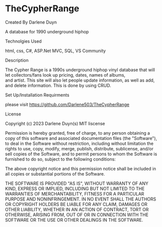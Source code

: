 # TheCypherRange
Created By Darlene Duyn

A database for 1990 underground hiphop


Technolgies Used

html,
css,
C#,
ASP.Net MVC,
SQL,
VS Community 

Description

The Cypher Range is a 1990s underground hiphop vinyl database that will let collectors/fans look up pricing, dates, names of albums,  
and artist. This site will also let people update information, as well as add, and delete information. This is done by using CRUD.


Set Up/Installation Requirments

please visit https://github.com/Darlene503/TheCypherRange

License 

Copyright (c) 2023 Darlene Duyn(s) MIT liscense 

Permission is hereby granted, free of charge, to any person obtaining a copy of this software and associated documentation files (the "Software"), to deal in the Software without restriction, including without limitation the rights to use, copy, modify, merge, publish, distribute, sublicense, and/or sell copies of the Software, and to permit persons to whom the Software is furnished to do so, subject to the following conditions:

The above copyright notice and this permission notice shall be included in all copies or substantial portions of the Software.

THE SOFTWARE IS PROVIDED "AS IS", WITHOUT WARRANTY OF ANY KIND, EXPRESS OR IMPLIED, INCLUDING BUT NOT LIMITED TO THE WARRANTIES OF MERCHANTABILITY, FITNESS FOR A PARTICULAR PURPOSE AND NONINFRINGEMENT. IN NO EVENT SHALL THE AUTHORS OR COPYRIGHT HOLDERS BE LIABLE FOR ANY CLAIM, DAMAGES OR OTHER LIABILITY, WHETHER IN AN ACTION OF CONTRACT, TORT OR OTHERWISE, ARISING FROM, OUT OF OR IN CONNECTION WITH THE SOFTWARE OR THE USE OR OTHER DEALINGS IN THE SOFTWARE.

